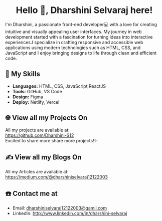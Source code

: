 <div id="header" align="center">
  <h1 class="heading">Hello 👋, Dharshini Selvaraj here! </h1>
</div>

I'm Dharshini, a passionate front-end developer💻  with a love for creating intuitive and visually appealing user interfaces. My journey in web development started with a fascination for turning ideas into interactive experiences.I specialize in crafting responsive and accessible web applications using modern technologies such as HTML, CSS, and JavaScript and I enjoy bringing designs to life through clean and efficient code.


## 🚀 My Skills
- **Languages:** HTML, CSS, JavaScript,ReactJS
- **Tools:** GitHub, VS Code
- **Design:** Figma
- **Deploy:** Netlify, Vercel

## 🌐 View all my Projects On
All my projects are available at:<br>
https://github.com/Dharshini-S12<br>
Excited to share more share more projects!✨

## ✍️ View all my Blogs On
All my Articles are available at:<br>
https://medium.com/@dharshiniselvaraj12122003

## ☎️ Contact me at
- Email: dharshiniselvaraj12122003@gamil.com
- LinkedIn: http://www.linkedin.com/in/dharshini-selvaraj

